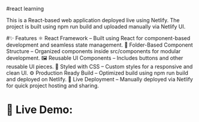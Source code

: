 #react learning

This is a React-based web application deployed live using Netlify. The project is built using npm run build and uploaded manually via Netlify UI.

#✨ Features
⚛️ React Framework – Built using React for component-based development and seamless state management.
📁 Folder-Based Component Structure – Organized components inside src/components for modular development.
🖼️ Reusable UI Components – Includes buttons and other reusable UI pieces.
🎨 Styled with CSS – Custom styles for a responsive and clean UI.
⚙️ Production Ready Build – Optimized build using npm run build and deployed on Netlify.
🚀 Live Deployment – Manually deployed via Netlify for quick project hosting and sharing.

# 🔗 Live Demo:
<a href="https://gilded-cranachan-592dbe.netlify.app/about/"></a>
